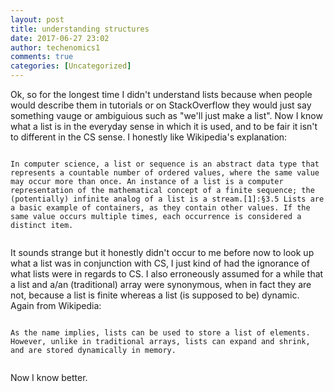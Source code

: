 ```yaml
---
layout: post
title: understanding structures
date: 2017-06-27 23:02
author: techenomics1
comments: true
categories: [Uncategorized]
---
```



Ok, so for the longest time I didn't understand lists because when people would describe them in tutorials or on StackOverflow they would just say something vauge or ambiguious such as "we'll just make a list".  Now I know what a list is in the everyday sense in which it is used, and to be fair it isn't to different in the CS sense.  I honestly like Wikipedia's explanation:

```

In computer science, a list or sequence is an abstract data type that represents a countable number of ordered values, where the same value may occur more than once. An instance of a list is a computer representation of the mathematical concept of a finite sequence; the (potentially) infinite analog of a list is a stream.[1]:§3.5 Lists are a basic example of containers, as they contain other values. If the same value occurs multiple times, each occurrence is considered a distinct item.


```

It sounds strange but it honestly didn't occur to me before now to look up what a list was in conjunction with CS, I just kind of had the ignorance of what lists were in regards to CS.  I also erroneously assumed for a while that a list and a/an (traditional) array were synonymous, when in fact they are not, because a list is finite whereas a list (is supposed to be) dynamic.  Again from Wikipedia:  

```

As the name implies, lists can be used to store a list of elements. However, unlike in traditional arrays, lists can expand and shrink, and are stored dynamically in memory.


```

Now I know better.  
